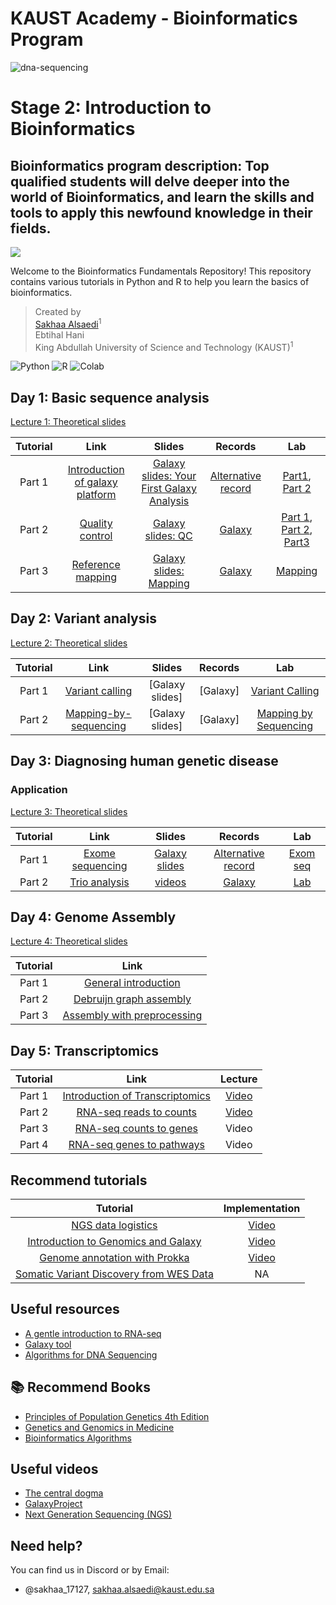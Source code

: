 # KAUST Academy - Bioinformatics Program

![dna-sequencing](https://github.com/galaxyproject/usegalaxy-tools/assets/42935314/6ba37898-31a2-4a1a-855f-ee23b0015dae)

# Stage 2: Introduction to Bioinformatics
## Bioinformatics program description: Top qualified students will delve deeper into the world of Bioinformatics, and learn the skills and tools to apply this newfound knowledge in their fields.


 <img src="https://img.shields.io/badge/License-MIT-yellow.svg" /></a>
 
Welcome to the Bioinformatics Fundamentals Repository! This repository contains various tutorials in Python and R to help you learn the basics of bioinformatics.


> Created by <br>
> [Sakhaa Alsaedi](https://cemse.kaust.edu.sa/cbrc/people/person/sakhaa-alsaedi)<sup>1</sup> <br>
> Ebtihal Hani <br>
> King Abdullah University of Science and Technology (KAUST)<sup>1</sup>

![Python](https://img.shields.io/badge/Python-3776AB?style=for-the-badge&logo=python&logoColor=white)
![R](https://img.shields.io/badge/R-276DC3?style=for-the-badge&logo=r&logoColor=white)
![Colab](https://img.shields.io/badge/Colab-F9AB00?style=for-the-badge&logo=googlecolab&color=525252)


## Day 1: Basic sequence analysis

[Lecture 1: Theoretical slides](https://github.com/Sakhaa-Alsaedi/Bioinformatics-/blob/main/%20Day1_GH_Introduction%20to%20Bioinformatics_Sakhaa.pdf)

|Tutorial| Link | Slides| Records | Lab|
|:---: | :---:  |     :---:      | :---:| :---:|
|Part 1| [Introduction of galaxy platform ](https://training.galaxyproject.org/training-material/topics/introduction/tutorials/galaxy-intro-peaks2genes/tutorial.html)|[Galaxy slides: Your First Galaxy Analysis](https://docs.google.com/presentation/d/1rOGp4o_Dc-QIHS4YT4HizdfXTVhJB1HwPPZkSDuMhig/edit#slide=id.gbc9627d000_0_346)| [Alternative record](https://www.youtube.com/watch?v=1UPCrQxGwcU&list=PLNFLKDpdM3B_3M7i8fQ3rH_sax6rmAsyz)| [Part1](https://usegalaxy.org/u/ebtihal.hani/h/galaxy-introduction-part1), [Part 2](https://usegalaxy.org/u/ebtihal.hani/h/galaxy-introduction-part2) |
|Part 2| [Quality control](https://training.galaxyproject.org/training-material/topics/sequence-analysis/tutorials/quality-control/tutorial.html)| [Galaxy slides: QC](https://training.galaxyproject.org/training-material/topics/sequence-analysis/tutorials/quality-control/slides.html#1)| [Galaxy](https://www.youtube.com/watch?v=QJRlX2hWDKM)| [Part 1](https://usegalaxy.org/u/ebtihal.hani/h/quality-control-part1), [Part 2](https://usegalaxy.org/u/ebtihal.hani/h/galaxy-introduction-part2), [Part3](https://usegalaxy.org/u/ebtihal.hani/h/quality-control-part3) |
|Part 3| [Reference mapping](https://training.galaxyproject.org/training-material/topics/sequence-analysis/tutorials/mapping/tutorial.html) |[Galaxy slides: Mapping](https://training.galaxyproject.org/training-material/topics/sequence-analysis/tutorials/mapping/slides.html#1)| [Galaxy](https://www.youtube.com/watch?v=1wm-62E2NkY&t=1s)| [Mapping](https://usegalaxy.org/u/ebtihal.hani/h/mapping)|


## Day 2: Variant analysis
[Lecture 2: Theoretical slides](https://github.com/Sakhaa-Alsaedi/Bioinformatics-/blob/main/Day2_VC.pdf)

|Tutorial| Link | Slides| Records | Lab|
|:---: | :---:  |     :---:      | :---:| :---:|
|Part 1| [Variant calling](https://training.galaxyproject.org/training-material/topics/variant-analysis/tutorials/dip/tutorial.html)|[Galaxy slides]|[Galaxy]| [Variant Calling](https://usegalaxy.org/u/ebtihal.hani/h/variant-calling)|
|Part 2| [Mapping-by-sequencing](https://training.galaxyproject.org/training-material/topics/variant-analysis/tutorials/mapping-by-sequencing/tutorial.html)|[Galaxy slides]|[Galaxy]| [Mapping by Sequencing](https://usegalaxy.org/u/ebtihal.hani/h/mapping-by-sequencing)| [Part 1](https://usegalaxy.org/u/ebtihal.hani/h/quality-control-part1), 


## Day 3: Diagnosing human genetic disease 
### Application 
[Lecture 3: Theoretical slides](https://github.com/Sakhaa-Alsaedi/Bioinformatics-/blob/main/%20Day3_Introduction%20to%20Bioinformatics%20.pdf)

|Tutorial| Link | Slides| Records | Lab|
|:---: | :---:  |     :---:      | :---:| :---:|
|Part 1| [Exome sequencing](https://training.galaxyproject.org/training-material/topics/variant-analysis/tutorials/exome-seq/tutorial.html)| [Galaxy slides](https://training.galaxyproject.org/training-material/topics/variant-analysis/tutorials/introduction/slides.html#1)|[Alternative record](https://www.youtube.com/watch?v=lpzBwR1P0h0)| [Exom seq](https://usegalaxy.org/u/ebtihal.hani/h/exome-sequencing)|
|Part 2| [Trio analysis](https://training.galaxyproject.org/training-material/topics/variant-analysis/tutorials/trio-analysis/tutorial.html)| [videos](https://www.youtube.com/watch?v=3OWXWOkJRqU&t=116s)| [Galaxy](https://www.youtube.com/watch?v=3OWXWOkJRqU)| [Lab](https://usegalaxy.org/u/ebtihal.hani/h/trio-analysis)|

## Day 4: Genome Assembly
[Lecture 4: Theoretical slides](https://github.com/Sakhaa-Alsaedi/Bioinformatics-/blob/main/%20Day4_Introduction%20to%20Bioinformatics%20.pdf)

|Tutorial| Link | 
|:---: | :---:  | 
|Part 1| [General introduction](https://training.galaxyproject.org/training-material/topics/assembly/tutorials/general-introduction/tutorial.html)|
|Part 2| [Debruijn graph assembly](https://training.galaxyproject.org/training-material/topics/assembly/tutorials/debruijn-graph-assembly/slides-plain.html)|
|Part 3| [Assembly with preprocessing](https://training.galaxyproject.org/training-material/topics/assembly/tutorials/assembly-with-preprocessing/tutorial.html)|

## Day 5: Transcriptomics 

|Tutorial| Link | Lecture| 
|:---: | :---:  |     :---:      | 
|Part 1| [Introduction of Transcriptomics ](https://training.galaxyproject.org/training-material/topics/transcriptomics/tutorials/introduction/slides.html#1)| [Video](https://www.youtube.com/watch?v=qKkS_tztw_Q&t=3s)|
|Part 2| [RNA-seq reads to counts](https://training.galaxyproject.org/training-material/topics/transcriptomics/tutorials/rna-seq-reads-to-counts/tutorial.html)|[Video](https://www.youtube.com/watch?v=Ui0ROcJGiXU&t=17s)|
|Part 3| [RNA-seq counts to genes](https://training.galaxyproject.org/training-material/topics/transcriptomics/tutorials/rna-seq-counts-to-genes/tutorial.html)|Video|
|Part 4| [RNA-seq genes to pathways](https://training.galaxyproject.org/training-material/topics/transcriptomics/tutorials/rna-seq-genes-to-pathways/tutorial.html)|Video|

## Recommend tutorials 
|Tutorial | Implementation| 
|:---: |     :---:      | 
[NGS data logistics](https://training.galaxyproject.org/training-material/topics/introduction/tutorials/galaxy-intro-ngs-data-managment/tutorial.html)| [Video](https://www.youtube.com/watch?v=9mIL0tIfZ_o) |
[Introduction to Genomics and Galaxy](https://training.galaxyproject.org/training-material/topics/introduction/tutorials/galaxy-intro-strands/tutorial.html)| [Video](https://www.youtube.com/watch?v=P1mEWZ_tAgQ) |
| [Genome annotation with Prokka](https://training.galaxyproject.org/training-material/topics/transcriptomics/tutorials/rna-seq-counts-to-genes/tutorial.html)| [Video](https://www.youtube.com/watch?v=B8pIQZPf21Y)|
| [Somatic Variant Discovery from WES Data](https://training.galaxyproject.org/training-material/topics/transcriptomics/tutorials/rna-seq-genes-to-pathways/tutorial.html)| NA|

## Useful resources 
- [A gentle introduction to RNA-seq](https://www.youtube.com/watch?app=desktop&v=tlf6wYJrwKY)
- [Galaxy tool](https://github.com/galaxyproject/usegalaxy-tools)
- [Algorithms for DNA Sequencing](https://www.youtube.com/watch?v=hpb-mH-yjLc&list=PL2mpR0RYFQsBiCWVJSvVAO3OJ2t7DzoHA) 

## :books: Recommend Books 
- [Principles of Population Genetics 4th Edition](https://www.scribd.com/document/327383907/Principles-Population-Genetics)
- [Genetics and Genomics in Medicine](https://moodle2.units.it/pluginfile.php/271710/mod_resource/content/1/Genetics-Genomics-Medicine.pdf)
- [Bioinformatics Algorithms](https://compeau.cbd.cmu.edu/online-education/bioinformatics-algorithms-an-active-learning-approach/)

## Useful videos
- [The central dogma](https://www.youtube.com/watch?v=gG7uCskUOrA&t=1s)
- [GalaxyProject](https://www.youtube.com/@GalaxyProject/videos)
- [Next Generation Sequencing (NGS)](https://www.youtube.com/watch?v=jFCD8Q6qSTM&list=PLTt9kKfqE_0Gem8hIcJEn7YcesuuKdt_n)
## Need help?
You can find us in Discord or by Email:

- @sakhaa_17127, sakhaa.alsaedi@kaust.edu.sa

